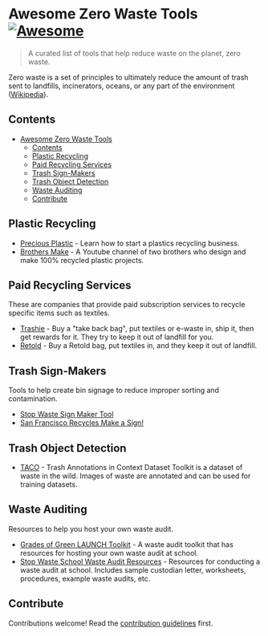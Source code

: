# Awesome Zero Waste Tools [![Awesome](https://awesome.re/badge.svg)](https://awesome.re)

> A curated list of tools that help reduce waste on the planet, zero waste.

Zero waste is a set of principles to ultimately reduce the amount of trash sent to landfills, incinerators, oceans, or any part of the environment ([Wikipedia](https://en.wikipedia.org/wiki/Zero_waste)).

## Contents

- [Awesome Zero Waste Tools ](#awesome-zero-waste-tools-)
  - [Contents](#contents)
  - [Plastic Recycling](#plastic-recycling)
  - [Paid Recycling Services](#paid-recycling-services)
  - [Trash Sign-Makers](#trash-sign-makers)
  - [Trash Object Detection](#trash-object-detection)
  - [Waste Auditing](#waste-auditing)
  - [Contribute](#contribute)

## Plastic Recycling

- [Precious Plastic](https://www.preciousplastic.com/) - Learn how to start a plastics recycling business.
- [Brothers Make](https://www.youtube.com/@BrothersMake) - A Youtube channel of two brothers who design and make 100% recycled plastic projects.

## Paid Recycling Services

These are companies that provide paid subscription services to recycle specific items such as textiles.

- [Trashie](https://www.trashie.io/) - Buy a "take back bag", put textiles or e-waste in, ship it, then get rewards for it. They try to keep it out of landfill for you.
- [Retold](https://www.retoldrecycling.com) - Buy a Retold bag, put textiles in, and they keep it out of landfill.

## Trash Sign-Makers

Tools to help create bin signage to reduce improper sorting and contamination.

- [Stop Waste Sign Maker Tool](https://www.stopwaste.org/tools/signmaker)
- [San Francisco Recycles Make a Sign!](https://sfrecycles.org/signmaker)

## Trash Object Detection

- [TACO](https://github.com/pedropro/TACO) - Trash Annotations in Context Dataset Toolkit is a dataset of waste in the wild. Images of waste are annotated and can be used for training datasets.

## Waste Auditing

Resources to help you host your own waste audit.

- [Grades of Green LAUNCH Toolkit](https://gradesofgreen.org/welcome-to-launch/launch-toolkit-waste-audit/) - A waste audit toolkit that has resources for hosting your own waste audit at school.
- [Stop Waste School Waste Audit Resources](https://www.stopwaste.org/stopwaste-school-waste-audit-resources) - Resources for conducting a waste audit at school. Includes sample custodian letter, worksheets, procedures, example waste audits, etc.

## Contribute

Contributions welcome! Read the [contribution guidelines](CONTRIBUTING.md) first.
